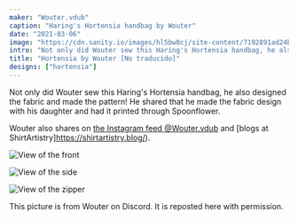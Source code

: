 ```yaml
---
maker: "Wouter.vdub"
caption: "Haring's Hortensia handbag by Wouter"
date: "2021-03-06"
image: "https://cdn.sanity.io/images/hl5bw8cj/site-content/7192891ad24b1dc1ccb1a4093dc70e3678bb65c7-661x612.jpg"
intro: "Not only did Wouter sew this Haring's Hortensia handbag, he also designed the fabric and made the pattern! He shared that he made the fabric design with his daughter and had it printed through Spoonflower."
title: "Hortensia by Wouter [No traducido]"
designs: ["hortensia"]
---
```


Not only did Wouter sew this Haring's Hortensia handbag, he also designed the fabric and made the pattern! He shared that he made the fabric design with his daughter and had it printed through Spoonflower.

Wouter also shares on [the Instagram feed @Wouter.vdub](https://www.instagram.com/Wouter.vdub/) and [blogs at ShirtArtistry]https://shirtartistry.blog/).

![View of the front](https://posts.freesewing.org/uploads/hortensia_by_wouter_hortensia2_ec8a517447.jpg "View of the front")

![View of the side](https://posts.freesewing.org/uploads/hortensia_by_wouter_hortensia3_9946bc8cde.jpg)

![View of the zipper](https://posts.freesewing.org/uploads/hortensia_by_wouter_hortensia4_39f92d992c.jpg)

<Note>

This picture is from Wouter on Discord. It is reposted here with permission.

</Note>
